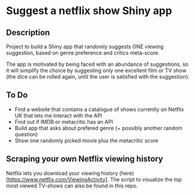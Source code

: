 # Suggest a netflix show Shiny app

## Description
Project to build a Shiny app that randomly suggests ONE viewing suggestion, based on genre preference and critics meta-score.  

The app is motivated by being faced with an abundance of suggestions, so it will simplify the choice by suggesting only one excellent film or TV show (the dice can be rolled again, until the user is satisfied with the suggestion).  

## To Do

* Find a website that contains a catalogue of shows currently on Netflix UK that lets me interact with the API
* Find out if IMDB or metacritic has an API
* Build app that asks about prefered genre (+ possibly another random question)
* Show one randomly picked movie plus the metacritic score

## Scraping your own Netflix viewing history

Netflix lets you download your viewing history (here)[https://www.netflix.com/ViewingActivity]. The script to visualize the top most viewed TV-shows can also be found in this repo.  
